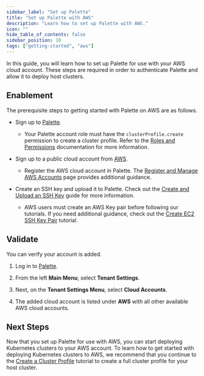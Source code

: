 ```yaml
---
sidebar_label: "Set up Palette"
title: "Set up Palette with AWS"
description: "Learn how to set up Palette with AWS."
icon: ""
hide_table_of_contents: false
sidebar_position: 10
tags: ["getting-started", "aws"]
---
```


In this guide, you will learn how to set up Palette for use with your AWS cloud account. These steps are required in order to
authenticate Palette and allow it to deploy host clusters.

## Enablement

The prerequisite steps to getting started with Palette on AWS are as follows.

- Sign up to [Palette](https://www.spectrocloud.com/get-started).

  - Your Palette account role must have the `clusterProfile.create` permission to create a cluster profile. Refer to the
    [Roles and Permissions](../../user-management/palette-rbac/project-scope-roles-permissions.md#cluster-profile-admin)
    documentation for more information.

- Sign up to a public cloud account from
  [AWS](https://aws.amazon.com/premiumsupport/knowledge-center/create-and-activate-aws-account).

  - Register the AWS cloud account in Palette. The
    [Register and Manage AWS Accounts](../../clusters/public-cloud/aws/add-aws-accounts.md) page provides additional
    guidance.

- Create an SSH key and upload it to Palette. Check out the
  [Create and Upload an SSH Key](../../clusters/cluster-management/ssh-keys.md) guide for more information.

  - AWS users must create an AWS Key pair before following our tutorials. If you need additional guidance, check out the
    [Create EC2 SSH Key Pair](https://docs.aws.amazon.com/ground-station/latest/ug/create-ec2-ssh-key-pair.html)
    tutorial.

## Validate

You can verify your account is added.

1. Log in to [Palette](https://console.spectrocloud.com).

2. From the left **Main Menu**, select **Tenant Settings**.

3. Next, on the **Tenant Settings Menu**, select **Cloud Accounts**.

4. The added cloud account is listed under **AWS** with all other available AWS cloud accounts.

## Next Steps

Now that you set up Palette for use with AWS, you can start deploying Kubernetes clusters to your AWS account. To learn
how to get started with deploying Kubernetes clusters to AWS, we recommend that you continue to the
[Create a Cluster Profile](./create-cluster-profile.md) tutorial to create a full cluster profile for your host cluster.
